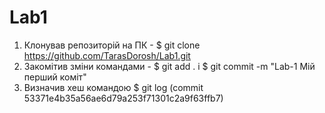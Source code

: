 # Lab1



1. Клонував репозиторій на ПК - $ git clone https://github.com/TarasDorosh/Lab1.git
2. Закомітив зміни командами - $ git add . і $ git commit -m "Lab-1 Мій перший коміт"
3. Визначив хеш командою $ git log (commit 53371e4b35a56ae6d79a253f71301c2a9f63ffb7)